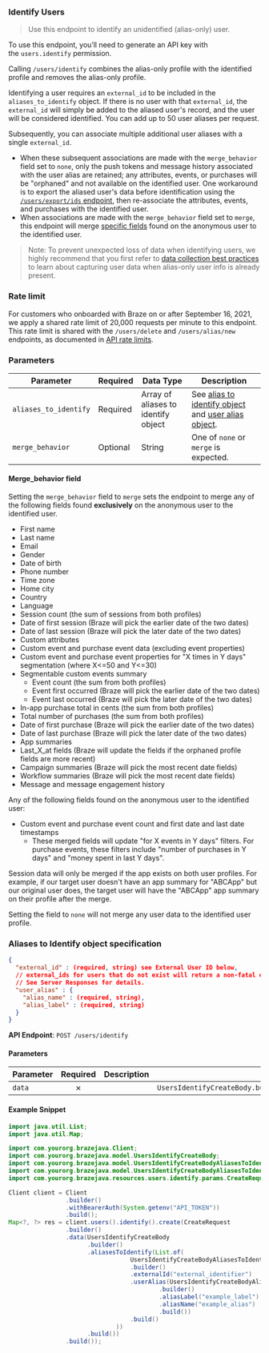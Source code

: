 
### Identify Users <a name="create"></a>

> Use this endpoint to identify an unidentified (alias-only) user. 
  

To use this endpoint, you’ll need to generate an API key with the `users.identify` permission.

Calling `/users/identify` combines the alias-only profile with the identified profile and removes the alias-only profile.

Identifying a user requires an `external_id` to be included in the `aliases_to_identify` object. If there is no user with that `external_id`, the `external_id` will simply be added to the aliased user's record, and the user will be considered identified. You can add up to 50 user aliases per request.

Subsequently, you can associate multiple additional user aliases with a single `external_id`.

- When these subsequent associations are made with the `merge_behavior` field set to `none`, only the push tokens and message history associated with the user alias are retained; any attributes, events, or purchases will be "orphaned" and not available on the identified user. One workaround is to export the aliased user's data before identification using the [`/users/export/ids` endpoint](https://www.braze.com/docs/api/endpoints/export/user_data/post_users_identifier/), then re-associate the attributes, events, and purchases with the identified user.
- When associations are made with the `merge_behavior` field set to `merge`, this endpoint will merge [specific fields](#merge) found on the anonymous user to the identified user.
    

> Note: To prevent unexpected loss of data when identifying users, we highly recommend that you first refer to [data collection best practices](https://www.braze.com/docs/user_guide/data_and_analytics/user_data_collection/best_practices/#capturing-user-data-when-alias-only-user-info-is-already-present) to learn about capturing user data when alias-only user info is already present. 
  

### Rate limit

For customers who onboarded with Braze on or after September 16, 2021, we apply a shared rate limit of 20,000 requests per minute to this endpoint. This rate limit is shared with the `/users/delete` and `/users/alias/new` endpoints, as documented in [API rate limits](https://www.braze.com/docs/api/api_limits/).

### Parameters

| Parameter | Required | Data Type | Description |
| --- | --- | --- | --- |
| `aliases_to_identify` | Required | Array of aliases to identify object | See [alias to identify object](https://www.braze.com/docs/api/objects_filters/aliases_to_identify/) and [user alias object](https://www.braze.com/docs/api/objects_filters/user_alias_object/). |
| `merge_behavior` | Optional | String | One of `none` or `merge` is expected. |

#### Merge_behavior field

Setting the `merge_behavior` field to `merge` sets the endpoint to merge any of the following fields found **exclusively** on the anonymous user to the identified user.

- First name
- Last name
- Email
- Gender
- Date of birth
- Phone number
- Time zone
- Home city
- Country
- Language
- Session count (the sum of sessions from both profiles)
- Date of first session (Braze will pick the earlier date of the two dates)
- Date of last session (Braze will pick the later date of the two dates)
- Custom attributes
- Custom event and purchase event data (excluding event properties)
- Custom event and purchase event properties for "X times in Y days" segmentation (where X<=50 and Y<=30)
- Segmentable custom events summary
    - Event count (the sum from both profiles)
    - Event first occurred (Braze will pick the earlier date of the two dates)
    - Event last occurred (Braze will pick the later date of the two dates)
- In-app purchase total in cents (the sum from both profiles)
- Total number of purchases (the sum from both profiles)
- Date of first purchase (Braze will pick the earlier date of the two dates)
- Date of last purchase (Braze will pick the later date of the two dates)
- App summaries
- Last_X_at fields (Braze will update the fields if the orphaned profile fields are more recent)
- Campaign summaries (Braze will pick the most recent date fields)
- Workflow summaries (Braze will pick the most recent date fields)
- Message and message engagement history
    

Any of the following fields found on the anonymous user to the identified user:

- Custom event and purchase event count and first date and last date timestamps
    - These merged fields will update "for X events in Y days" filters. For purchase events, these filters include "number of purchases in Y days" and "money spent in last Y days".

Session data will only be merged if the app exists on both user profiles. For example, if our target user doesn't have an app summary for "ABCApp" but our original user does, the target user will have the "ABCApp" app summary on their profile after the merge.

Setting the field to `none` will not merge any user data to the identified user profile.

### Aliases to Identify object specification

``` json
{
  "external_id" : (required, string) see External User ID below,
  // external_ids for users that do not exist will return a non-fatal error. 
  // See Server Responses for details.
  "user_alias" : {
    "alias_name" : (required, string),
    "alias_label" : (required, string)
  }
}

```

**API Endpoint**: `POST /users/identify`

#### Parameters

| Parameter | Required | Description | Example |
|-----------|:--------:|-------------|--------|
| `data` | ✗ |  | `UsersIdentifyCreateBody.builder().aliasesToIdentify(List.of(UsersIdentifyCreateBodyAliasesToIdentifyItem.builder().externalId("external_identifier").userAlias(UsersIdentifyCreateBodyAliasesToIdentifyItemUserAlias.builder().aliasLabel("example_label").aliasName("example_alias").build()).build())).build()` |

#### Example Snippet

```java
import java.util.List;
import java.util.Map;

import com.yourorg.brazejava.Client;
import com.yourorg.brazejava.model.UsersIdentifyCreateBody;
import com.yourorg.brazejava.model.UsersIdentifyCreateBodyAliasesToIdentifyItem;
import com.yourorg.brazejava.model.UsersIdentifyCreateBodyAliasesToIdentifyItemUserAlias;
import com.yourorg.brazejava.resources.users.identify.params.CreateRequest;

Client client = Client
                .builder()
                .withBearerAuth(System.getenv("API_TOKEN"))
                .build();
Map<?, ?> res = client.users().identify().create(CreateRequest
                .builder()
                .data(UsersIdentifyCreateBody
                      .builder()
                      .aliasesToIdentify(List.of(
                                  UsersIdentifyCreateBodyAliasesToIdentifyItem
                                  .builder()
                                  .externalId("external_identifier")
                                  .userAlias(UsersIdentifyCreateBodyAliasesToIdentifyItemUserAlias
                                          .builder()
                                          .aliasLabel("example_label")
                                          .aliasName("example_alias")
                                          .build())
                                  .build()
                              ))
                      .build())
                .build());
```
